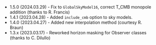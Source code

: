 * 1.5.0 (2024.03.29) - Fix to `GlobalSkyModel16`, correct T_CMB monopole addition (thanks to R. Francis)
* 1.4.1 (2023.04.28) - Added `include_cmb` option to sky models.
* 1.4.0 (2023.04.27) - Added new interpolation method (courtesy R. Braun)
* 1.3.x (2023.03.17) - Reworked horizon masking for Observer classes (thanks to C. Dilullo)
